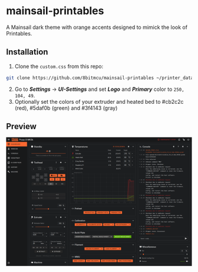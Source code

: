 # mainsail-printables
A Mainsail dark theme with orange accents designed to mimick the look of Printables.


## Installation
1. Clone the `custom.css` from this repo:
```bash
git clone https://github.com/8bitmcu/mainsail-printables ~/printer_data/config/.theme
```
2. Go to ***Settings*** -> ***UI-Settings*** and set ***Logo*** and ***Primary*** color to `250, 104, 49`. 
3. Optionally set the colors of your extruder and heated bed to #cb2c2c (red), #5daf0b (green) and #3f4143 (gray)

## Preview
![Screenshot](./screenshot.png)
